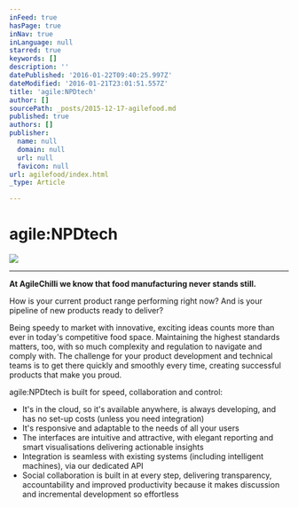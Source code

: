 ```yaml
---
inFeed: true
hasPage: true
inNav: true
inLanguage: null
starred: true
keywords: []
description: ''
datePublished: '2016-01-22T09:40:25.997Z'
dateModified: '2016-01-21T23:01:51.557Z'
title: 'agile:NPDtech'
author: []
sourcePath: _posts/2015-12-17-agilefood.md
published: true
authors: []
publisher:
  name: null
  domain: null
  url: null
  favicon: null
url: agilefood/index.html
_type: Article

---
```

# agile:NPDtech
![](https://the-grid-user-content.s3-us-west-2.amazonaws.com/70ea530e-eaf9-4914-99cd-d1c0eacc4633.jpg)

****

**At AgileChilli we know that food manufacturing never stands still.**

How is your current product range performing right now? And is your pipeline of new products ready to deliver?

Being speedy to market with innovative, exciting ideas counts more than ever in today's competitive food space. Maintaining the highest standards matters, too, with so much complexity and regulation to navigate and comply with. The challenge for your product development and technical teams is to get there quickly and smoothly every time, creating successful products that make you proud.

agile:NPDtech is built for speed, collaboration and control:

* It's in the cloud, so it's available anywhere, is always developing, and has no set-up costs (unless you need integration) 
* It's responsive and adaptable to the needs of all your users
* The interfaces are intuitive and attractive, with elegant reporting and smart visualisations delivering actionable insights
* Integration is seamless with existing systems (including intelligent machines), via our dedicated API
* Social collaboration is built in at every step, delivering transparency, accountability and improved productivity because it makes discussion and incremental development so effortless